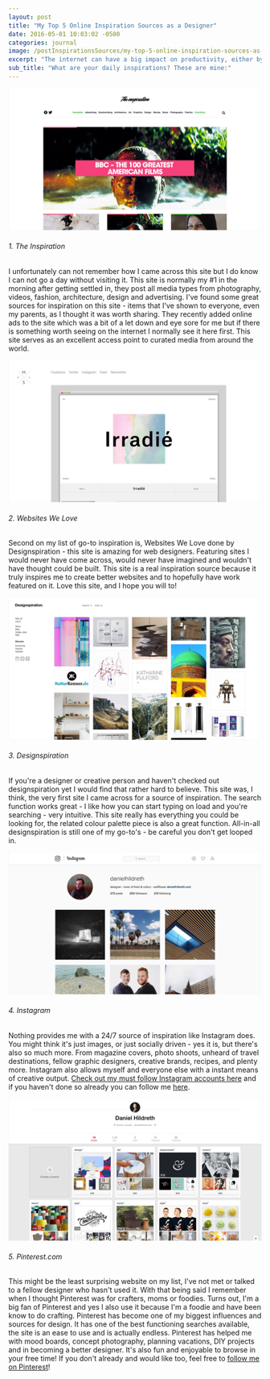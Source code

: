 ```yaml
---
layout: post
title: "My Top 5 Online Inspiration Sources as a Designer"
date: 2016-05-01 10:03:02 -0500
categories: journal
image: /postInspirationsSources/my-top-5-online-inspiration-sources-as-a-designer-featured.jpg
excerpt: "The internet can have a big impact on productivity, either by helping it or dragging you down a loop of pointless cat videos, so today I'm going to share with you some of my favourite sources of design inspiration online."
sub_title: "What are your daily inspirations? These are mine:"
---
```


<div class="postImg">
  <a href="http://theinspiration.com">
    <img src="/img/postInspirationsSources/my-top-5-online-inspiration-sources-as-a-designer-the-inspiration.jpg" />
  </a>
</div>

###### 1. The Inspiration

I unfortunately can not remember how I came across this site but I do know I can not go a day without visiting it. This site is normally my #1 in the morning after getting settled in, they post all media types from photography, videos, fashion, architecture, design and advertising. I've found some great sources for inspiration on this site - items that I've shown to everyone, even my parents, as I thought it was worth sharing. They recently added online ads to the site which was a bit of a let down and eye sore for me but if there is something worth seeing on the internet I normally see it here first. This site serves as an excellent access point to curated media from around the world.

<div class="postImg">
  <a href="http://mindsparklemag.com/">
    <img src="/img/postInspirationsSources/my-top-5-online-inspiration-sources-as-a-designer-websites-we-love.jpg" />
  </a>
</div>

###### 2. Websites We Love

Second on my list of go-to inspiration is, Websites We Love done by Designspiration - this site is amazing for web designers. Featuring sites I would never have come across, would never have imagined and wouldn't have thought could be built. This site is a real inspiration source because it truly inspires me to create better websites and to hopefully have work featured on it. Love this site, and I hope you will to!

<div class="postImg">
  <a href="http://designspiration.net/">
    <img src="/img/postInspirationsSources/my-top-5-online-inspiration-sources-as-a-designer-designspiration.jpg" />
  </a>
</div>

###### 3. Designspiration

If you're a designer or creative person and haven't checked out designspiration yet I would find that rather hard to believe. This site was, I think, the very first site I came across for a source of inspiration. The search function works great - I like how you can start typing on load and you're searching - very intuitive. This site really has everything you could be looking for, the related colour palette piece is also a great function. All-in-all designspiration is still one of my go-to's - be careful you don't get looped in.

<div class="postImg">
  <a href="https://instagram.com/danielhildreth">
    <img src="/img/postInspirationsSources/my-top-5-online-inspiration-sources-as-a-designer-instagram.jpg" />
  </a>
</div>

###### 4. Instagram

Nothing provides me with a 24/7 source of inspiration like Instagram does. You might think it's just images, or just socially driven - yes it is, but there's also so much more. From magazine covers, photo shoots, unheard of travel destinations, fellow graphic designers, creative brands, recipes, and plenty more. Instagram also allows myself and everyone else with a instant means of creative output. [Check out my must follow Instagram accounts here](/journal/my-must-follow-instagram-accounts) and if you haven't done so already you can follow me [here](https://www.instagram.com/danielhildreth/).

<div class="postImg">
  <a href="https://www.pinterest.com/danielhildreth/">
    <img src="/img/postInspirationsSources/my-top-5-online-inspiration-sources-as-a-designer-pinterest.jpg" />
  </a>
</div>

###### 5. Pinterest.com

This might be the least surprising website on my list, I've not met or talked to a fellow designer who hasn't used it. With that being said I remember when I thought Pinterest was for crafters, moms or foodies. Turns out, I'm a big fan of Pinterest and yes I also use it because I'm a foodie and have been know to do crafting. Pinterest has become one of my biggest influences and sources for design. It has one of the best functioning searches available, the site is an ease to use and is actually endless. Pinterest has helped me with mood boards, concept photography, planning vacations, DIY projects and in becoming a better designer. It's also fun and enjoyable to browse in your free time! If you don't already and would like too, feel free to [follow me on Pinterest](https://www.pinterest.com/danielhildreth/)!
